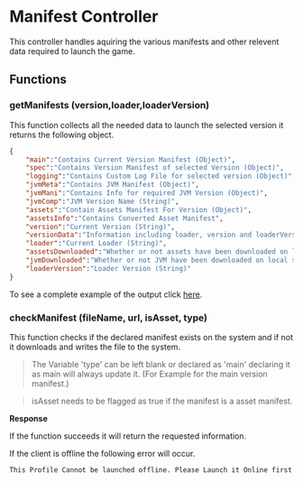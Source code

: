 # Manifest Controller

This controller handles aquiring the various manifests and other relevent data required to launch the game.

## Functions

### getManifests (version,loader,loaderVersion)

This function collects all the needed data to launch the selected version it returns the following object.

```json
{
    "main":"Contains Current Version Manifest (Object)",
    "spec":"Contains Version Manifest of selected Version (Object)",
    "logging":"Contains Custom Log File for selected version (Object)",
    "jvmMeta":"Contains JVM Manifest (Object)",
    "jvmMani":"Contains Info for required JVM Version (Object)",
    "jvmComp":"JVM Version Name (String)",
    "assets":"Contain Assets Manifest For Version (Object)",
    "assetsInfo":"Contains Converted Asset Manifest",
    "version":"Current Version (String)",
    "versionData":"Information including loader, version and loaderVersion (Object)",
    "loader":"Current Loader (String)",
    "assetsDownloaded":"Whether or not assets have been downloaded on local system (Boolean)",
    "jvmDownloaded":"Whether or not JVM have been downloaded on local system (Boolean)",
    "loaderVersion":"Loader Version (String)"
}
```

To see a complete example of the output click [here](http://files.jackcooper.me/exampleManifest.json).


### checkManifest (fileName, url, isAsset, type)
This function checks if the declared manifest exists on the system and if not it downloads and writes the file to the system.

> The Variable 'type' can be left blank or declared as 'main' declaring it as main will always update it. (For Example for the main version manifest.)

> isAsset needs to be flagged as true if the manifest is a asset manifest.


**Response**

If the function succeeds it will return the requested information.

If the client is offline the following error will occur.
```
This Profile Cannot be launched offline. Please Launch it Online first
```

